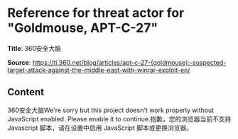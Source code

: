 # Reference for threat actor for "Goldmouse, APT-C-27"

**Title**: 360安全大脑

**Source**: https://ti.360.net/blog/articles/apt-c-27-(goldmouse):-suspected-target-attack-against-the-middle-east-with-winrar-exploit-en/

## Content
360安全大脑We're sorry but this project doesn't work properly without JavaScript enabled. Please enable it to continue.抱歉，您的浏览器当前不支持 Javascript 脚本，请在设置中启用 JavaScript 脚本或更换浏览器。